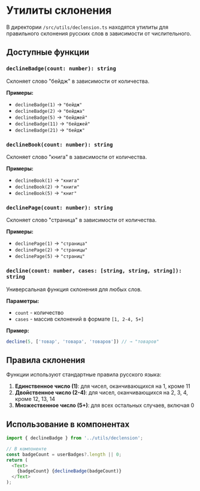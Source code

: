 # Утилиты склонения

В директории `/src/utils/declension.ts` находятся утилиты для правильного склонения русских слов в зависимости от числительного.

## Доступные функции

### `declineBadge(count: number): string`
Склоняет слово "бейдж" в зависимости от количества.

**Примеры:**
- `declineBadge(1)` → `"бейдж"`
- `declineBadge(2)` → `"бейджа"`
- `declineBadge(5)` → `"бейджей"`
- `declineBadge(11)` → `"бейджей"`
- `declineBadge(21)` → `"бейдж"`

### `declineBook(count: number): string`
Склоняет слово "книга" в зависимости от количества.

**Примеры:**
- `declineBook(1)` → `"книга"`
- `declineBook(2)` → `"книги"`
- `declineBook(5)` → `"книг"`

### `declinePage(count: number): string`
Склоняет слово "страница" в зависимости от количества.

**Примеры:**
- `declinePage(1)` → `"страница"`
- `declinePage(2)` → `"страницы"`
- `declinePage(5)` → `"страниц"`

### `decline(count: number, cases: [string, string, string]): string`
Универсальная функция склонения для любых слов.

**Параметры:**
- `count` - количество
- `cases` - массив склонений в формате `[1, 2-4, 5+]`

**Пример:**
```typescript
decline(5, ['товар', 'товара', 'товаров']) // → "товаров"
```

## Правила склонения

Функции используют стандартные правила русского языка:

1. **Единственное число (1)**: для чисел, оканчивающихся на 1, кроме 11
2. **Двойственное число (2-4)**: для чисел, оканчивающихся на 2, 3, 4, кроме 12, 13, 14
3. **Множественное число (5+)**: для всех остальных случаев, включая 0

## Использование в компонентах

```typescript
import { declineBadge } from '../utils/declension';

// В компоненте
const badgeCount = userBadges?.length || 0;
return (
  <Text>
    {badgeCount} {declineBadge(badgeCount)}
  </Text>
);
```
